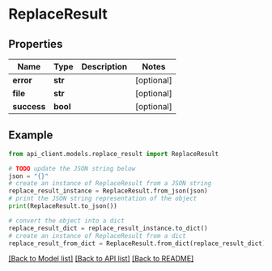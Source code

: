 # ReplaceResult


## Properties

Name | Type | Description | Notes
------------ | ------------- | ------------- | -------------
**error** | **str** |  | [optional] 
**file** | **str** |  | [optional] 
**success** | **bool** |  | [optional] 

## Example

```python
from api_client.models.replace_result import ReplaceResult

# TODO update the JSON string below
json = "{}"
# create an instance of ReplaceResult from a JSON string
replace_result_instance = ReplaceResult.from_json(json)
# print the JSON string representation of the object
print(ReplaceResult.to_json())

# convert the object into a dict
replace_result_dict = replace_result_instance.to_dict()
# create an instance of ReplaceResult from a dict
replace_result_from_dict = ReplaceResult.from_dict(replace_result_dict)
```
[[Back to Model list]](../README.md#documentation-for-models) [[Back to API list]](../README.md#documentation-for-api-endpoints) [[Back to README]](../README.md)


